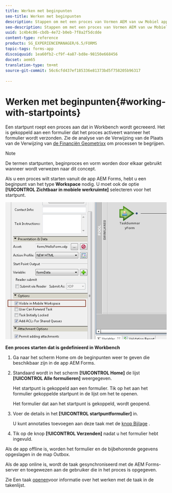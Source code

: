 ```yaml
---
title: Werken met beginpunten
seo-title: Werken met beginpunten
description: Stappen om met een proces van Vormen AEM van uw Mobiel apparaat te werken dat in Workbench wordt bepaald.
seo-description: Stappen om met een proces van Vormen AEM van uw Mobiel apparaat te werken dat in Workbench wordt bepaald.
uuid: 1c4b4c86-cbdb-4e72-b0eb-7f8a2f5dcdde
content-type: reference
products: SG_EXPERIENCEMANAGER/6.5/FORMS
topic-tags: forms-app
discoiquuid: 1ea60fb2-cf9f-4a87-bd8e-98150e668456
docset: aem65
translation-type: tm+mt
source-git-commit: 56c6cfd437ef185336e81373bd5f758205b96317

---
```



# Werken met beginpunten{#working-with-startpoints}

Een startpunt roept een proces aan dat in Workbench wordt gecreeerd. Het is gekoppeld aan een formulier dat het proces activeert wanneer het formulier wordt verzonden. Zie de analyse van de Verwijzing van de Plaats van de Verwijzing van [de Financiën Geometrixx](../../forms/using/finance-reference-site-walkthrough.md) om processen te begrijpen.

>[!NOTE]
>
>De termen startpunten, beginproces en vorm worden door elkaar gebruikt wanneer wordt verwezen naar dit concept.

Als u een proces wilt starten vanuit de app AEM Forms, hebt u een beginpunt van het type **Workspace** nodig. U moet ook de optie **[!UICONTROL Zichtbaar in mobiele werkruimte]** selecteren voor het startpunt.

![mws_startpoint_select_option](assets/mws_startpoint_select_option.png)

**Een proces starten dat is gedefinieerd in Workbench**

1. Ga naar het scherm [](../../forms/using/home-screen.md)Home om de beginpunten weer te geven die beschikbaar zijn in de app AEM Forms.
1. Standaard wordt in het scherm **[!UICONTROL Home]** de lijst **[!UICONTROL Alle formulieren]** weergegeven.

   Het startpunt is gekoppeld aan een formulier. Tik op het aan het formulier gekoppelde startpunt in de lijst om het te openen.

   Het formulier dat aan het startpunt is gekoppeld, wordt geopend.

1. Voer de details in het **[!UICONTROL startpuntformulier]** in.

   U kunt annotaties toevoegen aan deze taak met de [knop Bijlage](../../forms/using/add-attachments.md) .

1. Tik op de knop **[!UICONTROL Verzenden]** nadat u het formulier hebt ingevuld.

Als de app offline is, worden het formulier en de bijbehorende gegevens opgeslagen in de map Outbox.

Als de app online is, wordt de taak gesynchroniseerd met de AEM Forms-server en toegewezen aan de gebruiker die in het proces is opgegeven.

Zie Een taak [openen](/help/forms/using/open-task.md)voor informatie over het werken met de taak in de takenlijst.
